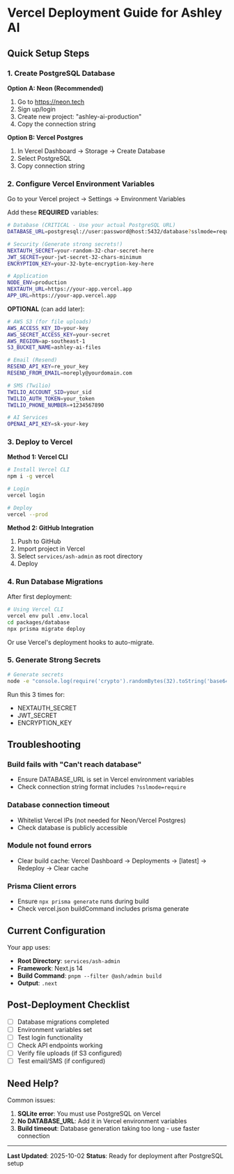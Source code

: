 # Vercel Deployment Guide for Ashley AI

## Quick Setup Steps

### 1. Create PostgreSQL Database

**Option A: Neon (Recommended)**
1. Go to https://neon.tech
2. Sign up/login
3. Create new project: "ashley-ai-production"
4. Copy the connection string

**Option B: Vercel Postgres**
1. In Vercel Dashboard → Storage → Create Database
2. Select PostgreSQL
3. Copy connection string

### 2. Configure Vercel Environment Variables

Go to your Vercel project → Settings → Environment Variables

Add these **REQUIRED** variables:

```bash
# Database (CRITICAL - Use your actual PostgreSQL URL)
DATABASE_URL=postgresql://user:password@host:5432/database?sslmode=require

# Security (Generate strong secrets!)
NEXTAUTH_SECRET=your-random-32-char-secret-here
JWT_SECRET=your-jwt-secret-32-chars-minimum
ENCRYPTION_KEY=your-32-byte-encryption-key-here

# Application
NODE_ENV=production
NEXTAUTH_URL=https://your-app.vercel.app
APP_URL=https://your-app.vercel.app
```

**OPTIONAL** (can add later):
```bash
# AWS S3 (for file uploads)
AWS_ACCESS_KEY_ID=your-key
AWS_SECRET_ACCESS_KEY=your-secret
AWS_REGION=ap-southeast-1
S3_BUCKET_NAME=ashley-ai-files

# Email (Resend)
RESEND_API_KEY=re_your_key
RESEND_FROM_EMAIL=noreply@yourdomain.com

# SMS (Twilio)
TWILIO_ACCOUNT_SID=your_sid
TWILIO_AUTH_TOKEN=your_token
TWILIO_PHONE_NUMBER=+1234567890

# AI Services
OPENAI_API_KEY=sk-your-key
```

### 3. Deploy to Vercel

**Method 1: Vercel CLI**
```bash
# Install Vercel CLI
npm i -g vercel

# Login
vercel login

# Deploy
vercel --prod
```

**Method 2: GitHub Integration**
1. Push to GitHub
2. Import project in Vercel
3. Select `services/ash-admin` as root directory
4. Deploy

### 4. Run Database Migrations

After first deployment:

```bash
# Using Vercel CLI
vercel env pull .env.local
cd packages/database
npx prisma migrate deploy
```

Or use Vercel's deployment hooks to auto-migrate.

### 5. Generate Strong Secrets

```bash
# Generate secrets
node -e "console.log(require('crypto').randomBytes(32).toString('base64'))"
```

Run this 3 times for:
- NEXTAUTH_SECRET
- JWT_SECRET
- ENCRYPTION_KEY

## Troubleshooting

### Build fails with "Can't reach database"
- Ensure DATABASE_URL is set in Vercel environment variables
- Check connection string format includes `?sslmode=require`

### Database connection timeout
- Whitelist Vercel IPs (not needed for Neon/Vercel Postgres)
- Check database is publicly accessible

### Module not found errors
- Clear build cache: Vercel Dashboard → Deployments → [latest] → Redeploy → Clear cache

### Prisma Client errors
- Ensure `npx prisma generate` runs during build
- Check vercel.json buildCommand includes prisma generate

## Current Configuration

Your app uses:
- **Root Directory**: `services/ash-admin`
- **Framework**: Next.js 14
- **Build Command**: `pnpm --filter @ash/admin build`
- **Output**: `.next`

## Post-Deployment Checklist

- [ ] Database migrations completed
- [ ] Environment variables set
- [ ] Test login functionality
- [ ] Check API endpoints working
- [ ] Verify file uploads (if S3 configured)
- [ ] Test email/SMS (if configured)

## Need Help?

Common issues:
1. **SQLite error**: You must use PostgreSQL on Vercel
2. **No DATABASE_URL**: Add it in Vercel environment variables
3. **Build timeout**: Database generation taking too long - use faster connection

---

**Last Updated**: 2025-10-02
**Status**: Ready for deployment after PostgreSQL setup
